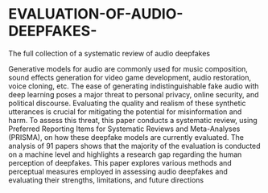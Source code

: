 # EVALUATION-OF-AUDIO-DEEPFAKES-
The full collection of a systematic review of audio deepfakes 

Generative models for audio are commonly used for music composition, sound effects generation for video game development, audio restoration, voice cloning, etc. The ease of generating indistinguishable fake audio with deep learning poses a major threat to personal privacy, online security, and political discourse.
Evaluating the quality and realism of these synthetic utterances is crucial for mitigating the potential for misinformation and harm. To assess this threat, this paper
conducts a systematic review, using Preferred Reporting Items for Systematic Reviews and Meta-Analyses (PRISMA), on how these deepfake models are currently evaluated. The analysis of 91 papers shows that the majority of the evaluation is conducted on a machine level and highlights a research gap regarding the human perception of deepfakes. This paper explores various methods and perceptual measures employed in assessing audio deepfakes and evaluating their strengths, limitations, and future directions
